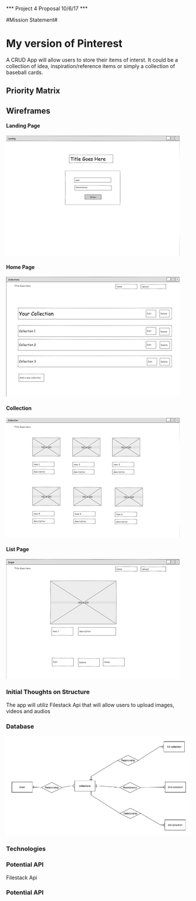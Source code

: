*** Project 4 Proposal 10/6/17 ***

#Mission Statement#

# My version of Pinterest #

A CRUD App will allow users to store their items of interst. 
It could be a collection of idea, inspiration/reference items or simply a collection of baseball cards.


## Priority Matrix ###

## Wireframes ###

#### Landing Page ###
![Landing page](assets-proposal/Landing.png)


#### Home Page ###
![Landing page](assets-proposal/Home.png)


#### Collection ###
![Landing page](assets-proposal/Collection.png)

#### List Page ###
![Landing page](assets-proposal/List.png)


### Initial Thoughts on Structure ###
The app will utiliz Filestack Api that will allow users to upload images, videos and audios 

### Database ###
![Databases](assets-proposal/erdplus-diagram.png)

### Technologies  ###


### Potential API ###
Filestack Api


### Potential API ###
